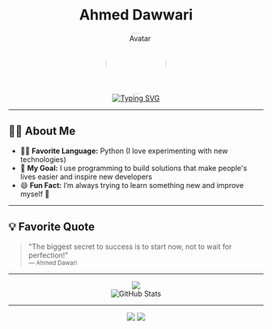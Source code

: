 <h1 align="center">Ahmed Dawwari </h1>
<div align="center">
  
  <!-- Avatar or Emoji -->
  <img src="https://avatars.githubusercontent.com/u/9919?s=200&v=4" width="120" alt="Avatar" style="border-radius: 50%;" />
  
  <br>
  <a href="https://git.io/typing-svg"><img src="https://readme-typing-svg.demolab.com?font=Fira+Code&pause=1000&color=040E13&width=435&lines=Welcome+to+my+personal+README!" alt="Typing SVG" /></a>
</div>

---

## 🧑‍💼 About Me

- 🧑‍💻 **Favorite Language:** Python (I love experimenting with new technologies)
- 🎯 **My Goal:** I use programming to build solutions that make people's lives easier and inspire new developers
- 😄 **Fun Fact:** I’m always trying to learn something new and improve myself 📖

---

## 💡 Favorite Quote

> "The biggest secret to success is to start now, not to wait for perfection!"  
> <sub>— Ahmed Dawari</sub>

---

<div align="center">
  <img src="https://readme-typing-svg.demolab.com?font=Amiri&pause=1000&color=AC6EFF&center=true&vCenter=true&width=380&lines=Welcome+to+my+coding+world;Let's+create+and+learn+together!" />
  <br>
  <img src="https://github-readme-stats.vercel.app/api?username=Ahmedyahyay&show_icons=true&theme=radical" alt="GitHub Stats" />
</div>

---

<p align="center">
  <a href="mailto:ahmedadwari@hotmail.com"><img src="https://img.shields.io/badge/Contact%20Me-Email-blue?style=for-the-badge&logo=gmail"></a>
  <a href="https://www.linkedin.com/in/your-linkedin"><img src="https://img.shields.io/badge/LinkedIn-Connect-blue?style=for-the-badge&logo=linkedin"></a>
</p>
